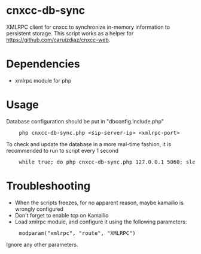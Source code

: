 cnxcc-db-sync
=============

XMLRPC client for cnxcc to synchronize in-memory information to persistent storage. This script works as a helper for
https://github.com/caruizdiaz/cnxcc-web.

Dependencies
=============
- xmlrpc module for php

Usage
=============

Database configuration should be put in "dbconfig.include.php"

<pre>
    php cnxcc-db-sync.php &#60;sip-server-ip&#62; &#60;xmlrpc-port&#62;
</pre>

To check and update the database in a more real-time fashion, it is recommended to run to script every 1 second

<pre>
    while true; do php cnxcc-db-sync.php 127.0.0.1 5060; sleep 1; done;
</pre>

Troubleshooting
=============

- When the scripts freezes, for no apparent reason, maybe kamailio is wrongly configured 
- Don't forget to enable tcp on Kamailio
- Load xmlrpc module, and configure it using the following parameters:
<pre>
    modparam("xmlrpc", "route", "XMLRPC")
</pre>
Ignore any other parameters.
